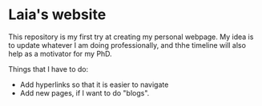# Laia's website
This repository is my first try at creating my personal webpage. My idea is to update whatever I am doing professionally, and thhe timeline will also help as a motivator for my PhD. 

Things that I have to do: 
- Add hyperlinks so that it is easier to navigate
- Add new pages, if I want to do "blogs".
